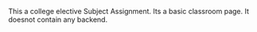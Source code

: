 This a college elective Subject Assignment.
Its a basic classroom page.
It doesnot contain any backend.
